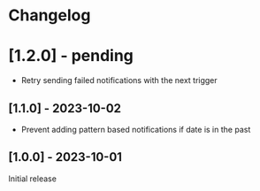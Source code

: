 # Changelog

# [1.2.0] - pending

* Retry sending failed notifications with the next trigger

## [1.1.0] - 2023-10-02

* Prevent adding pattern based notifications if date is in the past

## [1.0.0] - 2023-10-01

Initial release